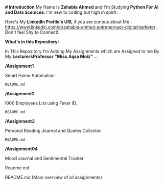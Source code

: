 **# Introduction** 
My Name is **Zahabia Ahmed** and I'm Studying **Python For AI and Data Sceinces**.
I'm new to coding but high in spirit .

Here's My **LinkedIn Profile's URL** if you are curious about Me : https://www.linkedin.com/in/zahabia-ahmed-entrepernuer-digitalmarketer .
Don't feel Shy to Connect!.

****What's in this Repository:****

In This Repository I'm Adding My Assignments which are Assigned to me By My **Lecturer**&**Professor**  ****"Miss.Aqsa Moiz"**** ...


  **/Assignment1** 
  
  Smart Home Automation
 
    README.md  
    
  **/Assignment2**  
  
  !000 Employees List using Faker ID.
  
    README.md  
    
  **/Assignment3**

  Personal Reading Journal and Quotes Collector.
  
    README.md  

   **/Assignment04**
   
   Mood Journal and Sentimental Tracker 
   
   Readme.md
    
  README.md (Main overview of all assignments)
